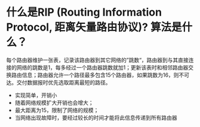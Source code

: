 # 什么是RIP (Routing Information Protocol, 距离矢量路由协议)? 算法是什么？
每个路由器维护一张表，记录该路由器到其它网络的”跳数“，路由器到与其直接连接的网络的跳数是1，每多经过一个路由器跳数就加1；更新该表时和相邻路由器交换路由信息；路由器允许一个路径最多包含15个路由器，如果跳数为16，则不可达。交付数据报时优先选取距离最短的路径。

* 实现简单，开销小
* 随着网络规模扩大开销也会增大；
* 最大距离为15，限制了网络的规模；
* 当网络出现故障时，要经过较长的时间才能将此信息传递到所有路由器